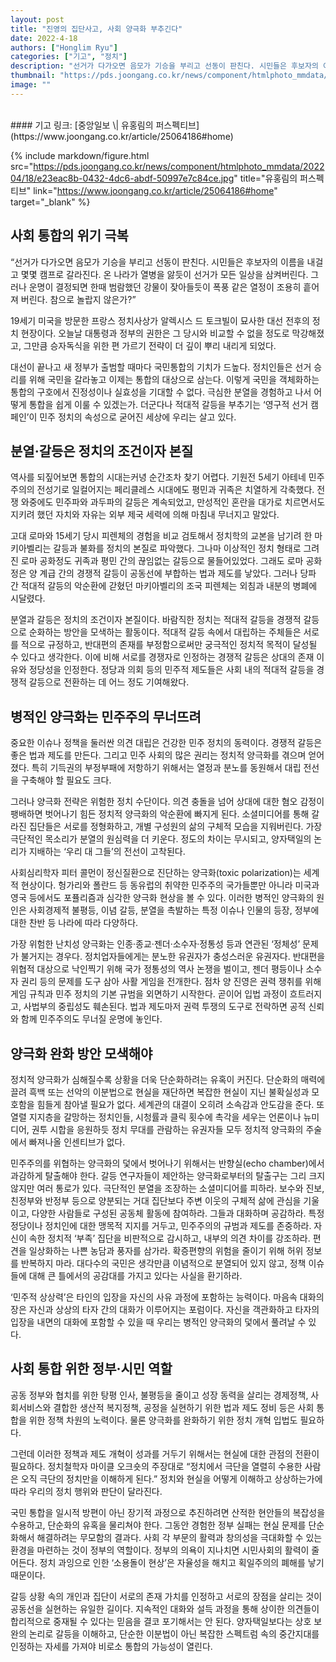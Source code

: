 ```yaml
---
layout: post
title: "진영의 집단사고, 사회 양극화 부추긴다"
date: 2022-4-18
authors: ["Honglim Ryu"]
categories: ["기고", "정치"]
description: "선거가 다가오면 음모가 기승을 부리고 선동이 판친다. 시민들은 후보자의 이름을 내걸고 몇몇 캠프로 갈라진다. 온 나라가 열병을 앓듯이 선거가 모든 일상을 삼켜버린다. 그러나 운명이 결정되면 한때 범람했던 강물이 잦아들듯이 폭풍 같은 열정이 조용히 흩어져 버린다. 참으로 놀랍지 않은가?"
thumbnail: "https://pds.joongang.co.kr/news/component/htmlphoto_mmdata/202204/18/e23eac8b-0432-4dc6-abdf-50997e7c84ce.jpg"
image: ""
---
```

<br>
#### 기고 링크: [중앙일보 \| 유홍림의 퍼스펙티브](https://www.joongang.co.kr/article/25064186#home)

{% include markdown/figure.html src="https://pds.joongang.co.kr/news/component/htmlphoto_mmdata/202204/18/e23eac8b-0432-4dc6-abdf-50997e7c84ce.jpg" title="유홍림의 퍼스펙티브" link="https://www.joongang.co.kr/article/25064186#home" target="_blank" %}

## 사회 통합의 위기 극복

“선거가 다가오면 음모가 기승을 부리고 선동이 판친다. 시민들은 후보자의 이름을 내걸고 몇몇 캠프로 갈라진다. 온 나라가 열병을 앓듯이 선거가 모든 일상을 삼켜버린다. 그러나 운명이 결정되면 한때 범람했던 강물이 잦아들듯이 폭풍 같은 열정이 조용히 흩어져 버린다. 참으로 놀랍지 않은가?”

19세기 미국을 방문한 프랑스 정치사상가 알렉시스 드 토크빌이 묘사한 대선 전후의 정치 현장이다. 오늘날 대통령과 정부의 권한은 그 당시와 비교할 수 없을 정도로 막강해졌고, 그만큼 승자독식을 위한 편 가르기 전략이 더 깊이 뿌리 내리게 되었다.

대선이 끝나고 새 정부가 출범할 때마다 국민통합의 기치가 드높다. 정치인들은 선거 승리를 위해 국민을 갈라놓고 이제는 통합의 대상으로 삼는다. 이렇게 국민을 객체화하는 통합의 구호에서 진정성이나 실효성을 기대할 수 없다. 극심한 분열을 경험하고 나서 어떻게 통합을 쉽게 이룰 수 있겠는가. 더군다나 적대적 갈등을 부추기는 ‘영구적 선거 캠페인’이 민주 정치의 속성으로 굳어진 세상에 우리는 살고 있다.

## 분열·갈등은 정치의 조건이자 본질

역사를 되짚어보면 통합의 시대는커녕 순간조차 찾기 어렵다. 기원전 5세기 아테네 민주주의의 전성기로 일컬어지는 페리클레스 시대에도 평민과 귀족은 치열하게 각축했다. 전쟁 와중에도 민주파와 과두파의 갈등은 계속되었고, 만성적인 혼란을 대가로 치르면서도 지키려 했던 자치와 자유는 외부 제국 세력에 의해 마침내 무너지고 말았다.

고대 로마와 15세기 당시 피렌체의 경험을 비교 검토해서 정치학의 교본을 남기려 한 마키아벨리는 갈등과 불화를 정치의 본질로 파악했다. 그나마 이상적인 정치 형태로 그려진 로마 공화정도 귀족과 평민 간의 끊임없는 갈등으로 물들어있었다. 그래도 로마 공화정은 양 계급 간의 경쟁적 갈등이 공동선에 부합하는 법과 제도를 낳았다. 그러나 당파 간 적대적 갈등의 악순환에 갇혔던 마키아벨리의 조국 피렌체는 외침과 내분의 병폐에 시달렸다.

분열과 갈등은 정치의 조건이자 본질이다. 바람직한 정치는 적대적 갈등을 경쟁적 갈등으로 순화하는 방안을 모색하는 활동이다. 적대적 갈등 속에서 대립하는 주체들은 서로를 적으로 규정하고, 반대편의 존재를 부정함으로써만 궁극적인 정치적 목적이 달성될 수 있다고 생각한다. 이에 비해 서로를 경쟁자로 인정하는 경쟁적 갈등은 상대의 존재 이유와 정당성을 인정한다. 정당과 의회 등의 민주적 제도들은 사회 내의 적대적 갈등을 경쟁적 갈등으로 전환하는 데 어느 정도 기여해왔다.

## 병적인 양극화는 민주주의 무너뜨려

중요한 이슈나 정책을 둘러싼 의견 대립은 건강한 민주 정치의 동력이다. 경쟁적 갈등은 좋은 법과 제도를 만든다. 그리고 민주 사회의 많은 권리는 정치적 양극화를 겪으며 얻어졌다. 특히 기득권의 부정부패에 저항하기 위해서는 열정과 분노를 동원해서 대립 전선을 구축해야 할 필요도 크다.

그러나 양극화 전략은 위험한 정치 수단이다. 의견 충돌을 넘어 상대에 대한 혐오 감정이 팽배하면 벗어나기 힘든 정치적 양극화의 악순환에 빠지게 된다. 소셜미디어를 통해 갈라진 집단들은 서로를 정형화하고, 개별 구성원의 삶의 구체적 모습을 지워버린다. 가장 극단적인 목소리가 분열의 원심력을 더 키운다. 정도의 차이는 무시되고, 양자택일의 논리가 지배하는 ‘우리 대 그들’의 전선이 고착된다.

사회심리학자 피터 콜먼이 정신질환으로 진단하는 양극화(toxic polarization)는 세계적 현상이다. 헝가리와 폴란드 등 동유럽의 취약한 민주주의 국가들뿐만 아니라 미국과 영국 등에서도 포퓰리즘과 심각한 양극화 현상을 볼 수 있다. 이러한 병적인 양극화의 원인은 사회경제적 불평등, 이념 갈등, 분열을 촉발하는 특정 이슈나 인물의 등장, 정부에 대한 찬반 등 나라에 따라 다양하다.

가장 위험한 난치성 양극화는 인종·종교·젠더·소수자·정통성 등과 연관된 ‘정체성’ 문제가 불거지는 경우다. 정치업자들에게는 분노한 유권자가 충성스러운 유권자다. 반대편을 위협적 대상으로 낙인찍기 위해 국가 정통성의 역사 논쟁을 벌이고, 젠더 평등이나 소수자 권리 등의 문제를 도구 삼아 사활 게임을 전개한다. 점차 양 진영은 권력 쟁취를 위해 게임 규칙과 민주 정치의 기본 규범을 외면하기 시작한다. 곧이어 입법 과정이 흐트러지고, 사법부의 중립성도 훼손된다. 법과 제도마저 권력 투쟁의 도구로 전락하면 공적 신뢰와 함께 민주주의도 무너질 운명에 놓인다.

## 양극화 완화 방안 모색해야

정치적 양극화가 심해질수록 상황을 더욱 단순화하려는 유혹이 커진다. 단순화의 매력에 끌려 흑백 또는 선악의 이분법으로 현실을 재단하면 복잡한 현실이 지닌 불확실성과 모호함을 힘들게 참아낼 필요가 없다. 세계관의 대결이 오히려 소속감과 안도감을 준다. 또 열렬 지지층을 갈망하는 정치인들, 시청률과 클릭 횟수에 촉각을 세우는 언론이나 뉴미디어, 권투 시합을 응원하듯 정치 무대를 관람하는 유권자들 모두 정치적 양극화의 주술에서 빠져나올 인센티브가 없다.

민주주의를 위협하는 양극화의 덫에서 벗어나기 위해서는 반향실(echo chamber)에서 과감하게 탈출해야 한다. 갈등 연구자들이 제안하는 양극화로부터의 탈출구는 그리 크지 않지만 여러 통로가 있다. 극단적인 분열을 조장하는 소셜미디어를 피하라. 보수와 진보, 친정부와 반정부 등으로 양분되는 거대 집단보다 주변 이웃의 구체적 삶에 관심을 기울이고, 다양한 사람들로 구성된 공동체 활동에 참여하라. 그들과 대화하며 공감하라. 특정 정당이나 정치인에 대한 맹목적 지지를 거두고, 민주주의의 규범과 제도를 존중하라. 자신이 속한 정치적 ‘부족’ 집단을 비판적으로 감시하고, 내부의 의견 차이를 강조하라. 편견을 일상화하는 나쁜 농담과 풍자를 삼가라. 확증편향의 위험을 줄이기 위해 허위 정보를 반복하지 마라. 대다수의 국민은 생각만큼 이념적으로 분열되어 있지 않고, 정책 이슈들에 대해 큰 틀에서의 공감대를 가지고 있다는 사실을 환기하라.

‘민주적 상상력’은 타인의 입장을 자신의 사유 과정에 포함하는 능력이다. 마음속 대화의 장은 자신과 상상의 타자 간의 대화가 이루어지는 포럼이다. 자신을 객관화하고 타자의 입장을 내면의 대화에 포함할 수 있을 때 우리는 병적인 양극화의 덫에서 풀려날 수 있다.

## 사회 통합 위한 정부·시민 역할

공동 정부와 협치를 위한 탕평 인사, 불평등을 줄이고 성장 동력을 살리는 경제정책, 사회서비스와 결합한 생산적 복지정책, 공정을 실현하기 위한 법과 제도 정비 등은 사회 통합을 위한 정책 차원의 노력이다. 물론 양극화를 완화하기 위한 정치 개혁 입법도 필요하다.

그런데 이러한 정책과 제도 개혁이 성과를 거두기 위해서는 현실에 대한 관점의 전환이 필요하다. 정치철학자 마이클 오크숏의 주장대로 “정치에서 극단을 열렬히 수용한 사람은 오직 극단의 정치만을 이해하게 된다.” 정치와 현실을 어떻게 이해하고 상상하는가에 따라 우리의 정치 행위와 판단이 달라진다.

국민 통합을 일시적 방편이 아닌 장기적 과정으로 추진하려면 산적한 현안들의 복잡성을 수용하고, 단순화의 유혹을 물리쳐야 한다. 그동안 경험한 정부 실패는 현실 문제를 단순화해서 해결하려는 무모함의 결과다. 사회 각 부문의 활력과 창의성을 극대화할 수 있는 환경을 마련하는 것이 정부의 역할이다. 정부의 의욕이 지나치면 시민사회의 활력이 줄어든다. 정치 과잉으로 인한 ‘소용돌이 현상’은 자율성을 해치고 획일주의의 폐해를 낳기 때문이다.

갈등 상황 속의 개인과 집단이 서로의 존재 가치를 인정하고 서로의 장점을 살리는 것이 공동선을 실현하는 유일한 길이다. 지속적인 대화와 설득 과정을 통해 상이한 의견들이 합리적으로 중재될 수 있다는 믿음을 결코 포기해서는 안 된다. 양자택일보다는 상호 보완의 논리로 갈등을 이해하고, 단순한 이분법이 아닌 복잡한 스펙트럼 속의 중간지대를 인정하는 자세를 가져야 비로소 통합의 가능성이 열린다.

<br>